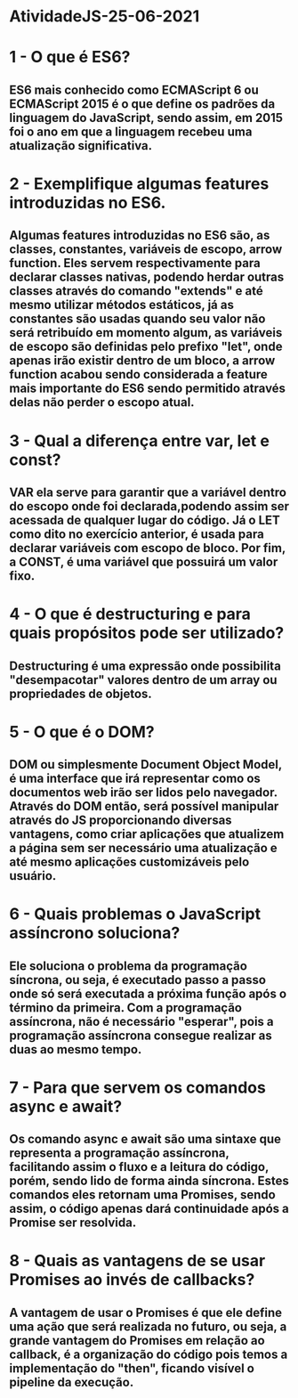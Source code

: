 # AtividadeJS-25-06-2021

# 1 - O que é ES6?
## ES6 mais conhecido como ECMAScript 6 ou ECMAScript 2015 é o que define os padrões da linguagem do JavaScript, sendo assim, em 2015 foi o ano em que a linguagem recebeu uma atualização significativa.

# 2 - Exemplifique algumas features introduzidas no ES6.
## Algumas features introduzidas no ES6 são, as classes, constantes, variáveis de escopo, arrow function. Eles servem respectivamente para declarar classes nativas, podendo herdar outras classes através do comando "extends" e até mesmo utilizar métodos estáticos, já as constantes são usadas quando seu valor não será retribuído em momento algum, as variáveis de escopo são definidas pelo prefixo "let", onde apenas irão existir dentro de um bloco, a arrow function acabou sendo considerada a feature mais importante do ES6 sendo permitido através delas não perder o escopo atual.

# 3 - Qual a diferença entre var, let e const?
## VAR ela serve para garantir que a variável dentro do escopo onde foi declarada,podendo assim ser acessada de qualquer lugar do código. Já o LET como dito no exercício anterior, é usada para declarar variáveis com escopo de bloco. Por fim, a CONST, é uma variável que possuirá um valor fixo.

# 4 - O que é destructuring e para quais propósitos pode ser utilizado?
## Destructuring é uma expressão onde possibilita "desempacotar" valores dentro de um array ou propriedades de objetos.

# 5 - O que é o DOM?
## DOM ou simplesmente Document Object Model, é uma interface que irá representar como os documentos web irão ser lidos pelo navegador. Através do DOM então, será possível manipular através do JS proporcionando diversas vantagens, como criar aplicações que atualizem a página sem ser necessário uma atualização e até mesmo aplicações customizáveis pelo usuário.

# 6 - Quais problemas o JavaScript assíncrono soluciona?
##  Ele soluciona o problema da programação síncrona, ou seja, é executado passo a passo onde só será executada a próxima função após o término da primeira. Com a programação assíncrona, não é necessário "esperar", pois a programação assíncrona consegue realizar as duas ao mesmo tempo.

# 7 - Para que servem os comandos async e await?
## Os comando async e await são uma sintaxe que representa a programação assíncrona, facilitando assim o fluxo e a leitura do código, porém, sendo lido de forma ainda síncrona. Estes comandos eles retornam uma Promises, sendo assim, o código apenas dará continuidade após a Promise ser resolvida.

# 8 - Quais as vantagens de se usar Promises ao invés de callbacks?
## A vantagem de usar o Promises é que ele define uma ação que será realizada no futuro, ou seja, a grande vantagem do Promises em relação ao callback, é a organização do código pois temos a implementação do "then", ficando visível o pipeline da execução.